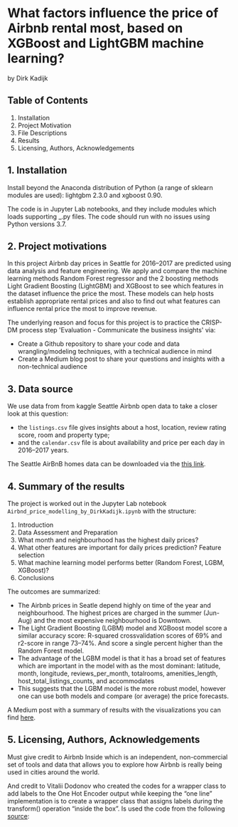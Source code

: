 # What factors influence the price of Airbnb rental most, based on XGBoost and LightGBM machine learning?

by Dirk Kadijk


## Table of Contents

1. Installation
2. Project Motivation
3. File Descriptions
4. Results
5. Licensing, Authors, Acknowledgements



## 1. Installation

Install beyond the Anaconda distribution of Python (a range of sklearn modules are used): lightgbm 2.3.0 and xgboost 0.90.

The code is in Jupyter Lab notebooks, and they include modules which loads supporting _.py files. The code should run with no issues using Python versions 3.7.



## 2. Project motivations

In this project Airbnb day prices in Seattle for 2016–2017 are predicted using data analysis and feature engineering. 
We apply and compare the machine learning methods Random Forest regressor and the 2 boosting methods Light Gradient Boosting (LightGBM) and XGBoost to see which features in the dataset influence the price the most.
These models can help hosts establish appropriate rental prices and also to find out what features can influence rental price the most to improve revenue.

The underlying reason and focus for this project is to practice the CRISP-DM process step 'Evaluation - Communicate the business insights' via:
 - Create a Github repository to share your code and data wrangling/modeling techniques, with a technical audience in mind
 - Create a Medium blog post to share your questions and insights with a non-technical audience


## 3. Data source

We use data from from kaggle Seattle Airbnb open data to take a closer look at this question:
- the `listings.csv` file gives insights about a host, location, review rating score, room and property type;
- and the `calendar.csv` file is about availability and price per each day in 2016–2017 years.

The Seattle AirBnB homes data can be downloaded via the [this link](https://www.kaggle.com/airbnb/seattle/data). 


## 4. Summary of the results

The project is worked out in the Jupyter Lab notebook `Airbnd_price_modelling_by_DirkKadijk.ipynb` with the structure:
1. Introduction
2. Data Assessment and Preparation
3. What month and neighbourhood has the highest daily prices?
4. What other features are important for daily prices prediction? Feature selection
5. What machine learning model performs better (Random Forest, LGBM, XGBoost)?
6. Conclusions

The outcomes are summarized:
- The Airbnb prices in Seatle depend highly on time of the year and neighbourhood. The highest prices are charged in the summer (Jun-Aug) and the most expensive neighbourhood is Downtown.
- The Light Gradient Boosting (LGBM) model and XGBoost model score a similar accuracy score: R-squared crossvalidation scores of 69% and r2-score in range 73–74%. And score a single percent higher than the Random Forest model.
- The advantage of the LGBM model is that it has a broad set of features which are important in the model with as the most dominant: latitude, month, longitude, reviews_per_month, totalrooms, amenities_length, host_total_listings_counts, and accommodates
- This suggests that the LGBM model is the more robust model, however one can use both models and compare (or average) the price forecasts.

A Medium post with a summary of results with the visualizations you can find [here](https://medium.com/@dirkkadijk/this-is-how-you-can-save-money-on-an-airbnb-booking-and-predict-prices-with-xgboost-and-lightgbm-8a944e2154eb).


## 5. Licensing, Authors, Acknowledgements

Must give credit to Airbnb Inside which is an independent, non-commercial set of tools and data that allows you to explore how Airbnb is really being used in cities around the world.

And credit to Vitalii Dodonov who created the codes for a wrapper class to add labels to the One Hot Encoder output while keeping the “one line” implementation is to create a wrapper class that assigns labels during the transform() operation “inside the box”. Is used the code from the following [source](https://towardsdatascience.com/how-to-assign-labels-with-sklearn-one-hot-encoder-e59a5f17df4f):